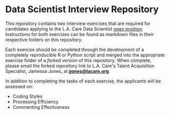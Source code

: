 # Data Scientist Interview Repository

This repository contains two interview exercises that are required for candidates applying to the L.A. Care Data Scientist [open position](https://www.linkedin.com/jobs/view/data-scientist-at-l-a-care-health-plan-1007887398/?trkInfo=searchKeywordString:L%2BA%2BCare%2BHealth%2BPlan,searchLocationString:Pasadena%252C%2BCA,vertical:jobs,pageNum:1,position:21,MSRPsearchId:c8b0075c-65b0-47d5-ac8e-15f0f6ddaa0e&refId=c8b0075c-65b0-47d5-ac8e-15f0f6ddaa0e&trk=jobs_jserp_job_listing_text&utm_campaign=google_jobs_apply&utm_source=google_jobs_apply&utm_medium=organic). Instructions for both exercises can be found as markdown files in their respective folders on this repository.

Each exercise should be completed through the development of a completely reproducible R or Python script and merged into the appropriate exercise folder of a _forked version_ of this repository. When complete, please email the forked repository link to L.A. Care's Talent Acquisition Specialist, Jamessa Jones, at **jjones@lacare.org**. 

In addition to completing the tasks of each exercise, the applicants will be assessed on:
- Coding Styles
- Processing Efficiency
- Commenting Effectiveness
